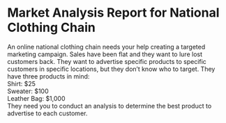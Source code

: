 # Market Analysis Report for National Clothing Chain

An online national clothing chain needs your help creating a targeted marketing campaign. Sales have been flat and they want to lure lost customers back. They want to advertise specific products to specific customers in specific locations, but they don’t know who to target. They have three products in mind:  
Shirt: $25  
Sweater: $100  
Leather Bag: $1,000  
They need you to conduct an analysis to determine the best product to advertise to each customer.
